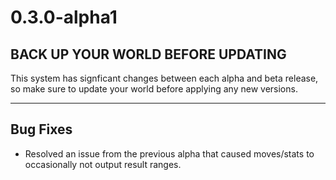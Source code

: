 # 0.3.0-alpha1

## BACK UP YOUR WORLD BEFORE UPDATING

This system has signficant changes between each alpha and beta release, so make sure to update your world before applying any new versions.

--------------------------------------------------------------------------------

## Bug Fixes

- Resolved an issue from the previous alpha that caused moves/stats to
  occasionally not output result ranges.